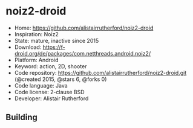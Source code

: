 # noiz2-droid

- Home: https://github.com/alistairrutherford/noiz2-droid
- Inspiration: Noiz2
- State: mature, inactive since 2015
- Download: https://f-droid.org/de/packages/com.netthreads.android.noiz2/
- Platform: Android
- Keyword: action, 2D, shooter
- Code repository: https://github.com/alistairrutherford/noiz2-droid.git (@created 2015, @stars 6, @forks 0)
- Code language: Java
- Code license: 2-clause BSD
- Developer: Alistair Rutherford

## Building
